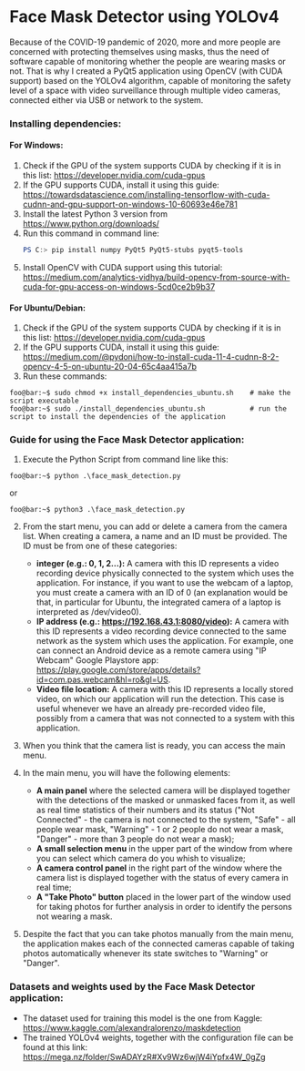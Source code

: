 # Face Mask Detector using YOLOv4
Because of the COVID-19 pandemic of 2020, more and more people are concerned with protecting themselves using masks, thus the need of software capable of monitoring whether the people are wearing masks or not. That is why I created a PyQt5 application using OpenCV (with CUDA support) based on the YOLOv4 algorithm, capable of monitoring the safety level of a space with video surveillance through multiple video cameras, connected either via USB or network to the system.


### Installing dependencies:
#### For Windows:
1. Check if the GPU of the system supports CUDA by checking if it is in this list: https://developer.nvidia.com/cuda-gpus
2. If the GPU supports CUDA, install it using this guide: https://towardsdatascience.com/installing-tensorflow-with-cuda-cudnn-and-gpu-support-on-windows-10-60693e46e781
3. Install the latest Python 3 version from https://www.python.org/downloads/
4. Run this command in command line:
    ```powershell
    PS C:> pip install numpy PyQt5 PyQt5-stubs pyqt5-tools
    ```
5. Install OpenCV with CUDA support using this tutorial: https://medium.com/analytics-vidhya/build-opencv-from-source-with-cuda-for-gpu-access-on-windows-5cd0ce2b9b37

#### For Ubuntu/Debian:
1. Check if the GPU of the system supports CUDA by checking if it is in this list: https://developer.nvidia.com/cuda-gpus
2. If the GPU supports CUDA, install it using this guide: https://medium.com/@pydoni/how-to-install-cuda-11-4-cudnn-8-2-opencv-4-5-on-ubuntu-20-04-65c4aa415a7b
3. Run these commands:
```console
foo@bar:~$ sudo chmod +x install_dependencies_ubuntu.sh    # make the script executable
foo@bar:~$ sudo ./install_dependencies_ubuntu.sh           # run the script to install the dependencies of the application
```


### Guide for using the Face Mask Detector application:

1. Execute the Python Script from command line like this:
```console
foo@bar:~$ python .\face_mask_detection.py
```
or
```console
foo@bar:~$ python3 .\face_mask_detection.py
```

2. From the start menu, you can add or delete a camera from the camera list. When creating a camera, a name and an ID must be provided. The ID must be from one of these categories:
    - **integer (e.g.: 0, 1, 2...):** A camera with this ID represents a video recording device physically connected to the system which uses the application. For instance, if you want to use the webcam of a laptop, you must create a camera with an ID of 0 (an explanation would be that, in particular for Ubuntu, the integrated camera of a laptop is interpreted as /dev/video0).
    - **IP address (e.g.: https://192.168.43.1:8080/video):** A camera with this ID represents a video recording device connected to the same network as the system which uses the application. For example, one can connect an Android device as a remote camera using "IP Webcam" Google Playstore app: https://play.google.com/store/apps/details?id=com.pas.webcam&hl=ro&gl=US.
    - **Video file location:** A camera with this ID represents a locally stored video, on which our application will run the detection. This case is useful whenever we have an already pre-recorded video file, possibly from a camera that was not connected to a system with this application.
    
3. When you think that the camera list is ready, you can access the main menu.

4. In the main menu, you will have the following elements: 
    - **A main panel** where the selected camera will be displayed together with the detections of the masked or unmasked faces from it, as well as real time statistics of their numbers and its status ("Not Connected" - the camera is not connected to the system, "Safe" - all people wear mask, "Warning" - 1 or 2 people do not wear a mask, "Danger" - more than 3 people do not wear a mask);
    - **A small selection menu** in the upper part of the window from where you can select which camera do you whish to visualize;
    - **A camera control panel** in the right part of the window where the camera list is displayed together with the status of every camera in real time;
    - **A "Take Photo" button** placed in the lower part of the window used for taking photos for further analysis in order to identify the persons not wearing a mask.
    
5. Despite the fact that you can take photos manually from the main menu, the application makes each of the connected cameras capable of taking photos automatically whenever its state switches to "Warning" or "Danger".


### Datasets and weights used by the Face Mask Detector application:
- The dataset used for training this model is the one from Kaggle: https://www.kaggle.com/alexandralorenzo/maskdetection
- The trained YOLOv4 weights, together with the configuration file can be found at this link: https://mega.nz/folder/SwADAYzR#Xv9Wz6wjW4iYpfx4W_0gZg
